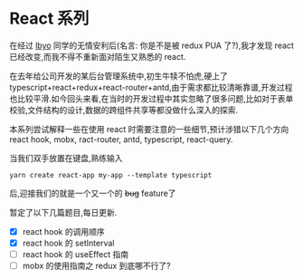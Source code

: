 # React 系列

在经过 [lbyo](https://v2ex.com/member/lbyo) 同学的无情安利后(名言: 你是不是被 redux PUA 了?),我才发现 react 已经改变,而我不得不重新面对陌生又熟悉的 react.

在去年给公司开发的某后台管理系统中,初生牛犊不怕虎,硬上了 typescript+react+redux+react-router+antd,由于需求都比较清晰靠谱,开发过程也比较平滑.如今回头来看,在当时的开发过程中其实忽略了很多问题,比如对于表单校验,文件结构的设计,数据的跨组件共享等都没做什么深入的探索.

本系列尝试解释一些在使用 react 时需要注意的一些细节,预计涉猎以下几个方向 react hook, mobx, ract-router, antd, typescript, react-query.

当我们双手放置在键盘,熟练输入

```
yarn create react-app my-app --template typescript
```

后,迎接我们的就是一个又一个的 ~~bug~~ feature了

暂定了以下几篇题目,每日更新.

- [x] react hook 的调用顺序
- [x] react hook 的 setInterval
- [ ] react hook 的 useEffect 指南
- [ ] mobx 的使用指南之 redux 到底哪不行了?